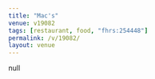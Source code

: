 ```yaml
---
title: "Mac's"
venue: v19082
tags: [restaurant, food, "fhrs:254448"]
permalink: /v/19082/
layout: venue
---
```

null